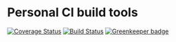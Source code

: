 # Personal CI build tools

[![Coverage Status](https://coveralls.io/repos/github/Alorel/personal-build-tools/badge.svg?branch=4.2.2)](https://coveralls.io/github/Alorel/personal-build-tools?branch=4.2.2)
[![Build Status](https://travis-ci.com/Alorel/personal-build-tools.svg?branch=4.2.2)](https://travis-ci.com/Alorel/personal-build-tools)
[![Greenkeeper badge](https://badges.greenkeeper.io/Alorel/ngx-decorators.svg)](https://greenkeeper.io/)
